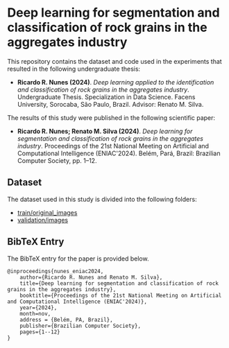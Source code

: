 # Deep learning for segmentation and classification of rock grains in the aggregates industry

This repository contains the dataset and code used in the experiments that resulted in the following undergraduate thesis:

- **Ricardo R. Nunes (2024)**. *Deep learning applied to the identification and classification of rock grains in the aggregates industry*. Undergraduate Thesis. Specialization in Data Science. Facens University, Sorocaba, São Paulo, Brazil. Advisor: Renato M. Silva.

The results of this study were published in the following scientific paper:

- **Ricardo R. Nunes; Renato M. Silva (2024)**. *Deep learning for segmentation and classification of rock grains in the aggregates industry*. Proceedings of the 21st National Meeting on Artificial and Computational Intelligence (ENIAC'2024). Belém, Pará, Brazil: Brazilian Computer Society, pp. 1–12.

## Dataset

The dataset used in this study is divided into the following folders:

- [train/original_images](./train/original_images)
- [validation/images](./validation/images)
  
## BibTeX Entry

The BibTeX entry for the paper is provided below.

```
@inproceedings{nunes_eniac2024,
	author={Ricardo R. Nunes and Renato M. Silva},
	title={Deep learning for segmentation and classification of rock grains in the aggregates industry},
	booktitle={Proceedings of the 21st National Meeting on Artificial and Computational Intelligence (ENIAC'2024)}, 
	year={2024},
	month=nov,
	address = {Belém, PA, Brazil},
	publisher={Brazilian Computer Society},
	pages={1--12}
}
```







